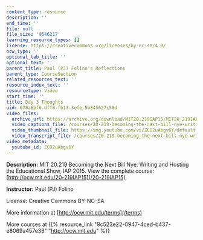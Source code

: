 ```yaml
---
content_type: resource
description: ''
end_time: ''
file: null
file_size: '9646217'
learning_resource_types: []
license: https://creativecommons.org/licenses/by-nc-sa/4.0/
ocw_type: ''
optional_tab_title: ''
optional_text: ''
parent_title: Paul (PJ) Folino's Reflections
parent_type: CourseSection
related_resources_text: ''
resource_index_text: ''
resourcetype: Video
start_time: ''
title: Day 3 Thoughts
uid: 070a6bf6-dff0-fb13-3efe-5b845627c50d
video_files:
  archive_url: https://archive.org/download/MIT20.219IAP15/MIT20_219IAP15_PJ_D03_Reflections_360p.mp4
  video_captions_file: /courses/20-219-becoming-the-next-bill-nye-writing-and-hosting-the-educational-show-january-iap-2015/b671323baa7555acaf653c14e1cdff0e_ZCO2uAbgv6Y.vtt
  video_thumbnail_file: https://img.youtube.com/vi/ZCO2uAbgv6Y/default.jpg
  video_transcript_file: /courses/20-219-becoming-the-next-bill-nye-writing-and-hosting-the-educational-show-january-iap-2015/dd3046d04f2739fb22101caaa0f3ed47_ZCO2uAbgv6Y.pdf
video_metadata:
  youtube_id: ZCO2uAbgv6Y
---
```


**Description:** MIT 20.219 Becoming the Next Bill Nye: Writing and Hosting the Educational Show, IAP 2015. View the complete course: [http://ocw.mit.edu/20-219IAP15](/20-219IAP15).

**Instructor:** Paul (PJ) Folino

License: Creative Commons BY-NC-SA

More information at [http://ocw.mit.edu/terms](/terms)

More courses at {{% resource_link "9c523e22-0947-4ced-b437-e8069a457e38" "http://ocw.mit.edu" %}}

